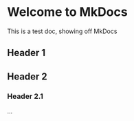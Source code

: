 # Welcome to MkDocs

This is a test doc, showing off MkDocs

## Header 1

## Header 2

### Header 2.1

...
